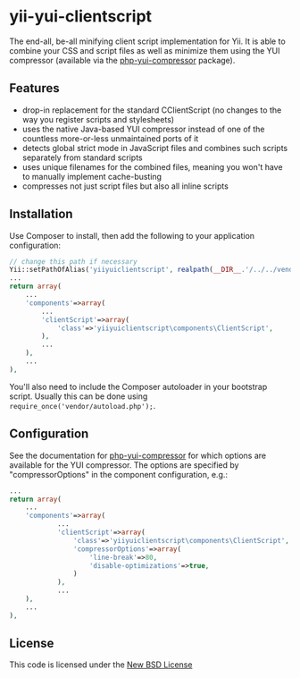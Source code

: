 yii-yui-clientscript
====================

The end-all, be-all minifying client script implementation for Yii. It is able to combine your CSS and script files as well as minimize them using the YUI compressor (available via the [php-yui-compressor](https://github.com/Jalle19/php-yui-compressor) package).

Features
--------

* drop-in replacement for the standard CClientScript (no changes to the way you register scripts and stylesheets)
* uses the native Java-based YUI compressor instead of one of the countless more-or-less unmaintained ports of it
* detects global strict mode in JavaScript files and combines such scripts separately from standard scripts
* uses unique filenames for the combined files, meaning you won't have to manually implement cache-busting
* compresses not just script files but also all inline scripts

Installation
------------

Use Composer to install, then add the following to your application configuration:

```php
// change this path if necessary
Yii::setPathOfAlias('yiiyuiclientscript', realpath(__DIR__.'/../../vendor/jalle19/yii-yui-clientscript/src/yiiyuiclientscript'));
...
return array(
	...
	'components'=>array(
		...
		'clientScript'=>array(
			'class'=>'yiiyuiclientscript\components\ClientScript',
		),
		...
	),
	...
),

```

You'll also need to include the Composer autoloader in your bootstrap script. Usually this can be done using `require_once('vendor/autoload.php');`.

Configuration
-------------

See the documentation for [php-yui-compressor](https://github.com/Jalle19/php-yui-compressor) for which options are available for the YUI compressor. The options are specified by "compressorOptions" in the component configuration, e.g.:

```php
...
return array(
	...
	'components'=>array(
			...
			'clientScript'=>array(
				'class'=>'yiiyuiclientscript\components\ClientScript',
				'compressorOptions'=>array(
					'line-break'=>80,
					'disable-optimizations'=>true,
				)
			),
			...
	),
	...
),
```

License
-------

This code is licensed under the [New BSD License](http://www.opensource.org/licenses/bsd-license.php)
